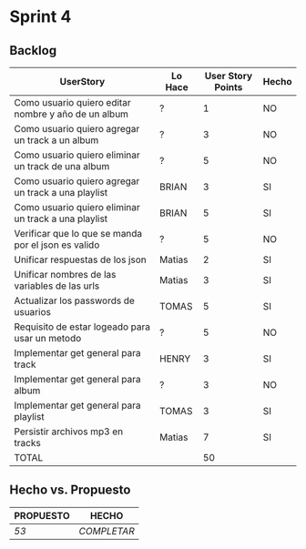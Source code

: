 # Sprint 4

## Backlog
 |UserStory|Lo Hace|User Story Points|Hecho|
 |---------|---------------|-------|-----|
 |Como usuario quiero editar nombre y año de un album|?|1|NO|
 |Como usuario quiero agregar un track a un album|?|3|NO|
 |Como usuario quiero eliminar un track de una album |?|5|NO|
 |Como usuario quiero agregar un track a una playlist |BRIAN|3|SI|
 |Como usuario quiero eliminar un track a una playlist|BRIAN|5|SI|
 |Verificar que lo que se manda por el json es valido|?|5|NO|
 |Unificar respuestas de los json|Matias|2|SI|
 |Unificar nombres de las variables de las urls|Matias|3|SI|
 |Actualizar los passwords de usuarios|TOMAS|5|SI|
 |Requisito de estar logeado para usar un metodo|?|5|NO|
 |Implementar get general para track|HENRY|3|SI|
 |Implementar get general para album|?|3|NO|
 |Implementar get general para playlist|TOMAS|3|SI|
 |Persistir archivos mp3 en tracks|Matias|7|SI|
 |TOTAL||50|||


## Hecho vs. Propuesto

|PROPUESTO|HECHO|
|---|---|
|*53*|<span style="color:amarillo">*COMPLETAR*</span>
